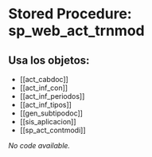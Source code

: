 # Stored Procedure: sp_web_act_trnmod

## Usa los objetos:
- [[act_cabdoc]]
- [[act_inf_con]]
- [[act_inf_periodos]]
- [[act_inf_tipos]]
- [[gen_subtipodoc]]
- [[sis_aplicacion]]
- [[sp_act_contmodi]]

*No code available.*

